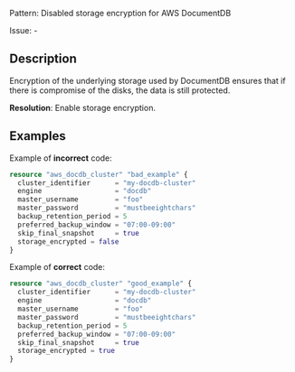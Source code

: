 Pattern: Disabled storage encryption for AWS DocumentDB

Issue: -

## Description

Encryption of the underlying storage used by DocumentDB ensures that if there is compromise of the disks, the data is still protected.

**Resolution**: Enable storage encryption.

## Examples

Example of **incorrect** code:

```terraform
resource "aws_docdb_cluster" "bad_example" {
  cluster_identifier      = "my-docdb-cluster"
  engine                  = "docdb"
  master_username         = "foo"
  master_password         = "mustbeeightchars"
  backup_retention_period = 5
  preferred_backup_window = "07:00-09:00"
  skip_final_snapshot     = true
  storage_encrypted = false
}
```

Example of **correct** code:

```terraform
resource "aws_docdb_cluster" "good_example" {
  cluster_identifier      = "my-docdb-cluster"
  engine                  = "docdb"
  master_username         = "foo"
  master_password         = "mustbeeightchars"
  backup_retention_period = 5
  preferred_backup_window = "07:00-09:00"
  skip_final_snapshot     = true
  storage_encrypted = true
}
```
